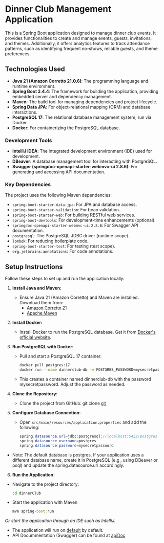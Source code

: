 # Dinner Club Management Application

This is a Spring Boot application designed to manage dinner club events. It provides functionalities to create and manage events, guests, invitations, and themes. Additionally, it offers analytics features to track attendance patterns, such as identifying frequent no-shows, reliable guests, and theme preferences.

## Technologies Used

- **Java 21 (Amazon Corretto 21.0.6)**: The programming language and runtime environment.
- **Spring Boot 3.4.4**: The framework for building the application, providing embedded server and dependency management.
- **Maven**: The build tool for managing dependencies and project lifecycle.
- **Spring Data JPA**: For object-relational mapping (ORM) and database interactions.
- **PostgreSQL 17**: The relational database management system, run via Docker.
- **Docker**: For containerizing the PostgreSQL database.

### Development Tools

- **IntelliJ IDEA**: The integrated development environment (IDE) used for development.
- **DBeaver**: A database management tool for interacting with PostgreSQL.
- **Swagger (springdoc-openapi-starter-webmvc-ui 2.8.6)**: For generating and accessing API documentation.

### Key Dependencies

The project uses the following Maven dependencies:
- `spring-boot-starter-data-jpa`: For JPA and database access.
- `spring-boot-starter-validation`: For bean validation.
- `spring-boot-starter-web`: For building RESTful web services.
- `spring-boot-devtools`: For development-time enhancements (optional).
- `springdoc-openapi-starter-webmvc-ui:2.8.6`: For Swagger API documentation.
- `postgresql`: The PostgreSQL JDBC driver (runtime scope).
- `lombok`: For reducing boilerplate code.
- `spring-boot-starter-test`: For testing (test scope).
- `org.jetbrains:annotations`: For code annotations.

## Setup Instructions

Follow these steps to set up and run the application locally:

1. **Install Java and Maven:**
   - Ensure Java 21 (Amazon Corretto) and Maven are installed. Download them from:
     - [Amazon Corretto 21](https://docs.aws.amazon.com/corretto/latest/corretto-21-ug/downloads-list.html)
     - [Apache Maven](https://maven.apache.org/download.cgi)

2. **Install Docker:**
   - Install Docker to run the PostgreSQL database. Get it from [Docker's official website](https://www.docker.com/get-started).

3. **Run PostgreSQL with Docker:**
   - Pull and start a PostgreSQL 17 container:
     ```bash
     docker pull postgres:17
     docker run --name dinnerclub-db -e POSTGRES_PASSWORD=mysecretpassword -d -p 5432:5432 postgres:17
   - This creates a container named dinnerclub-db with the password mysecretpassword. Adjust the password as needed.

4. **Clone the Repository:**
   - Clone the project from GitHub:
     git clone [git](https://github.com/AndrijaSniffer/java-dinner-club.git)

5. **Configure Database Connection:**
   - Open `src/main/resources/application.properties` and add the following:
       ```java
       spring.datasource.url=jdbc:postgresql://localhost:5432/postgres
       spring.datasource.username=postgres
       spring.datasource.password=mysecretpassword
  - Note: The default database is postgres. If your application uses a different database name, create it in PostgreSQL (e.g., using DBeaver or psql) and update the spring.datasource.url accordingly.

6. **Run the Application:**
  - Navigate to the project directory:
    ```cmd
    cd dinnerClub

  - Start the application with Maven:
    ```cmd
    mvn spring-boot:run
  *Or start the application through an IDE such as IntelliJ.*
  
  - The application will run on [default](http://localhost:8080) by default.
  - API Docummentation (Swagger) can be found at [apiDoc](http://localhost:8080/swagger-ui/index.html#/)
